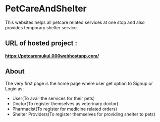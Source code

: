 # PetCareAndShelter
This websites helps all petcare related services at one stop and also provides temporary shelter service.

## URL of hosted project :  
#### https://petcaremukul.000webhostapp.com/

## About
The very first page is the home page where user get option to Signup or Login as:
* User(To avail the services for their pets)
* Doctor(To register themselves as veterinary doctor)
* Pharmacist(To register for medicine related orders)
* Shelter Providers(To register themselves for providing shelter to pets)
